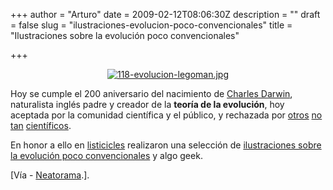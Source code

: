 +++
author = "Arturo"
date = 2009-02-12T08:06:30Z
description = ""
draft = false
slug = "ilustraciones-evolucion-poco-convencionales"
title = "Ilustraciones sobre la evolución poco convencionales"

+++

<p align="center"><a href="http://geek.cl/wp-content/uploads/2009/02/10-illustrated-versions-of-evolution"><img src="http://geeksan.com/wp-content/uploads/import/118-evolucion-legoman.jpg" alt="118-evolucion-legoman.jpg" /></a></p>
<p>Hoy se cumple el 200 aniversario del nacimiento de <a href="http://geek.cl/wp-content/uploads/2009/02/Charles_Darwin">Charles Darwin</a>, naturalista inglés padre y creador de la <b>teoría de la evolución</b>, hoy aceptada por la comunidad científica y el público, y rechazada por <a href="http://geek.cl/wp-content/uploads/2009/02/Creacionismo">otros</a> <a href="http://geek.cl/wp-content/uploads/2009/02/Dise%C3%B1o_inteligente">no tan</a> <a href="http://geek.cl/wp-content/uploads/2009/02/Evoluci%C3%B3n_te%C3%ADsta">científicos</a>.</p> 

<p>En honor a ello en <a href="http://geek.cl/wp-content/uploads/2009/02/www.listicles.com">listicicles</a> realizaron una selección de <a href="http://geek.cl/wp-content/uploads/2009/02/10-illustrated-versions-of-evolution">ilustraciones sobre la evolución poco convencionales</a> y algo geek.</p>

<p>[Vía - <a href="http://geek.cl/wp-content/uploads/2009/02/10-illustrated-theories-of-evoution">Neatorama</a>.].</p>
